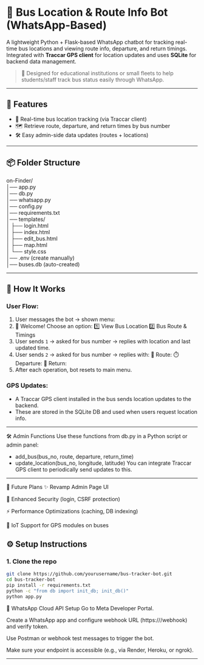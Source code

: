 # 🚌 Bus Location & Route Info Bot (WhatsApp-Based)

A lightweight Python + Flask-based WhatsApp chatbot for tracking real-time bus locations and viewing route info, departure, and return timings. Integrated with **Traccar GPS client** for location updates and uses **SQLite** for backend data management.

> 📱 Designed for educational institutions or small fleets to help students/staff track bus status easily through WhatsApp.

---

## 🚀 Features

- 📍 Real-time bus location tracking (via Traccar client)
- 🗺️ Retrieve route, departure, and return times by bus number
- 🛠️ Easy admin-side data updates (routes + locations)

---

## 📦 Folder Structure
on-Finder/                                                                                 
│── app.py                                                                                 
│── db.py                                                                                 
│── whatsapp.py                                                                                 
│── config.py                                                                                 
│── requirements.txt                                                                                 
│── templates/                                                                                 
│   ├── login.html                                                                                 
│   ├── index.html                                                                                 
│   ├── edit_bus.html                                                                                 
│   ├── map.html                                                                                 
│   └── style.css                                                                                 
│── .env (create manually)                                                                                 
│── buses.db (auto-created)                                                                                 

---

## 🧠 How It Works

### User Flow:
1. User messages the bot → shown menu:
2. 👋 Welcome! Choose an option:
   1️⃣ View Bus Location
   2️⃣ Bus Route & Timings
2. User sends `1` → asked for bus number → replies with location and last updated time.
3. User sends `2` → asked for bus number → replies with:
   🚌 Route: <Route Info>
   ⏱️ Departure: <Time>
   🔁 Return: <Time>
4. After each operation, bot resets to main menu.

### GPS Updates:
- A Traccar GPS client installed in the bus sends location updates to the backend.
- These are stored in the SQLite DB and used when users request location info.

---

🛠️ Admin Functions
Use these functions from db.py in a Python script or admin panel:
                                                                                                                                                            
- add_bus(bus_no, route, departure, return_time)
- update_location(bus_no, longitude, latitude)
You can integrate Traccar GPS client to periodically send updates to this.
                                                                                 
---
📅 Future Plans
✨ Revamp Admin Page UI

🔐 Enhanced Security (login, CSRF protection)

⚡ Performance Optimizations (caching, DB indexing)

📡 IoT Support for GPS modules on buses


## ⚙️ Setup Instructions

### 1. Clone the repo

```bash
git clone https://github.com/yourusername/bus-tracker-bot.git
cd bus-tracker-bot
pip install -r requirements.txt
python -c "from db import init_db; init_db()"
python app.py
```
🧪 WhatsApp Cloud API Setup
Go to Meta Developer Portal.

Create a WhatsApp app and configure webhook URL (https://<yourdomain>/webhook) and verify token.

Use Postman or webhook test messages to trigger the bot.

Make sure your endpoint is accessible (e.g., via Render, Heroku, or ngrok).

---
